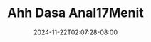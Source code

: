 --- 
title: "Ahh Dasa Anal17Menit"
description: "  bokep Ahh Dasa Anal17Menit   durasi panjang baru"
date: 2024-11-22T02:07:28-08:00
file_code: "24txwvt47lrr"
draft: false
cover: "f5lzmrwo0yktkora.jpg"
tags: ["Ahh", "Dasa", "bokep-indo", "bokep-viral", "bokep-ig"]
length: 1025
fld_id: "1482911"
foldername: "Ahh dasa n labilasa update"
categories: ["Ahh dasa n labilasa update"]
views: 0
---